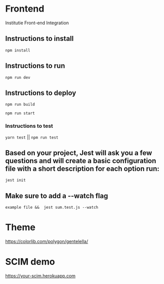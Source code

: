 # Frontend

Institutie Front-end Integration


## Instructions to install

`npm install`


## Instructions to run

`npm run dev`

## Instructions to deploy

`npm run build`

`npm run start`


### Instructions to test 

`yarn test` || `npm run test` 

## Based on your project, Jest will ask you a few questions and will create a basic configuration file with a short description for each option run:

`jest init`

## Make sure to add a --watch flag 
 
 `example file &&  jest sum.test.js --watch`



# Theme

https://colorlib.com/polygon/gentelella/

# SCIM demo

https://your-scim.herokuapp.com